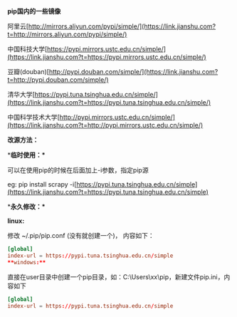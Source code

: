 **pip国内的一些镜像**

阿里云[http://mirrors.aliyun.com/pypi/simple/](https://link.jianshu.com?t=http://mirrors.aliyun.com/pypi/simple/)

中国科技大学[https://pypi.mirrors.ustc.edu.cn/simple/](https://link.jianshu.com?t=https://pypi.mirrors.ustc.edu.cn/simple/)

豆瓣(douban)[http://pypi.douban.com/simple/](https://link.jianshu.com?t=http://pypi.douban.com/simple/)

清华大学[https://pypi.tuna.tsinghua.edu.cn/simple/](https://link.jianshu.com?t=https://pypi.tuna.tsinghua.edu.cn/simple/)

中国科学技术大学[http://pypi.mirrors.ustc.edu.cn/simple/](https://link.jianshu.com?t=http://pypi.mirrors.ustc.edu.cn/simple/)

**改源方法：**

***临时使用：\***

可以在使用pip的时候在后面加上-i参数，指定pip源

eg: pip install scrapy -i[https://pypi.tuna.tsinghua.edu.cn/simple](https://link.jianshu.com?t=https://pypi.tuna.tsinghua.edu.cn/simple)

***永久修改：\***

**linux:**

修改 ~/.pip/pip.conf (没有就创建一个)， 内容如下：


```conf
[global]
index-url = https://pypi.tuna.tsinghua.edu.cn/simple
**windows:**
```

直接在user目录中创建一个pip目录，如：C:\Users\xx\pip，新建文件pip.ini，内容如下
```conf
[global]
index-url = https://pypi.tuna.tsinghua.edu.cn/simple
```